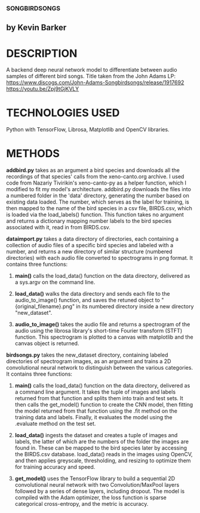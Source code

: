 ### SONGBIRDSONGS
## by Kevin Barker

# DESCRIPTION

A backend deep neural network model to differentiate between audio samples of different bird songs. Title taken from the John Adams LP:
https://www.discogs.com/John-Adams-Songbirdsongs/release/1917692
https://youtu.be/Zpj9tGjKVLY

# TECHNOLOGIES USED

Python with TensorFlow, Librosa, Matplotlib and OpenCV libraries.

# METHODS

**addbird.py** takes as an argument a bird species and downloads all the recordings of that species' calls from the xeno-canto.org archive. I used code from Nazariy Tivirikin's xeno-canto-py as a helper function, which I modified to fit my model's architecture. addbird.py downloads the files into a numbered folder in the 'data' directory, generating the number based on existing data loaded. The number, which serves as the label for training, is then mapped to the name of the bird species in a csv file, BIRDS.csv, which is loaded via the load_labels() function. This function takes no argument and returns a dictionary mapping number labels to the bird species associated with it, read in from BIRDS.csv.

**dataimport.py** takes a data directory of directories, each containing a collection of audio files of a specific bird species and labeled with a number, and returns a new directory of similar structure (numbered directories) with each audio file converted to spectrograms in png format. It contains three functions:

1. __main()__ calls the load_data() function on the data directory, delivered as a sys.argv on the command line.

2. __load_data()__ walks the data directory and sends each file to the audio_to_image() function, and saves the retuned object to "{original_filename}.png" in its numbered directory inside a new directory "new_dataset".

3. __audio_to_image()__ takes the audio file and returns a spectrogram of the audio using the librosa library's short-time Fourier transform (STFT) function. This spectrogram is plotted to a canvas with matplotlib and the canvas object is returned.

**birdsongs.py** takes the new_dataset directory, containing labeled directories of spectrogram images, as an argument and trains a 2D convolutional neural network to distinguish between the various categories. It contains three functions:

1. __main()__ calls the load_data() function on the data directory, delivered as a command line argument. It takes the tuple of images and labels returned from that function and splits them into train and test sets. It then calls the get_model() function to create the CNN model, then fitting the model returned from that function using the .fit method on the training data and labels. Finally, it evaluates the model using the .evaluate method on the test set.

2. __load_data()__ ingests the dataset and creates a tuple of images and labels, the latter of which are the numbers of the folder the images are found in. These can be mapped to the bird species later by accessing the BIRDS.csv database. load_data() reads in the images using OpenCV, and then applies greyscale, thresholding, and resizing to optimize them for training accuracy and speed. 

3. __get_model()__ uses the TensorFlow library to build a sequential 2D convolutional neural network with two Convolution/MaxPool layers followed by a series of dense layers, including dropout. The model is compiled with the Adam optimizer, the loss function is sparse categorical cross-entropy, and the metric is accuracy.


